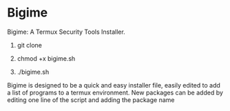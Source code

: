 # Bigime
Bigime: A Termux Security Tools Installer.

1) git clone 

2) chmod +x bigime.sh 

3) ./bigime.sh

Bigime is designed to be a quick and easy installer file, easily edited to add a list of programs to a termux environment. New packages can be added by editing one line of the script and adding the package name
